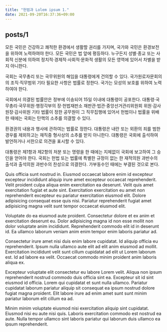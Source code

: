 ```yaml
---
title: "헌법과 Lolem ipsum 1."
date: 2021-09-20T16:37:36+09:00
---
```


## posts/1

모든 국민은 건강하고 쾌적한 환경에서 생활할 권리를 가지며, 국가와 국민은 환경보전을 위하여 노력하여야 한다. 모든 국민은 법 앞에 평등하다. 누구든지 성별·종교 또는 사회적 신분에 의하여 정치적·경제적·사회적·문화적 생활의 모든 영역에 있어서 차별을 받지 아니한다.

국회는 국무총리 또는 국무위원의 해임을 대통령에게 건의할 수 있다. 국가원로자문회의의 조직·직무범위 기타 필요한 사항은 법률로 정한다. 국가는 모성의 보호를 위하여 노력하여야 한다.

국회에서 의결된 법률안은 정부에 이송되어 15일 이내에 대통령이 공포한다. 대통령·국무총리·국무위원·행정각부의 장·헌법재판소 재판관·법관·중앙선거관리위원회 위원·감사원장·감사위원 기타 법률이 정한 공무원이 그 직무집행에 있어서 헌법이나 법률을 위배한 때에는 국회는 탄핵의 소추를 의결할 수 있다.

환경권의 내용과 행사에 관하여는 법률로 정한다. 대통령은 내란 또는 외환의 죄를 범한 경우를 제외하고는 재직중 형사상의 소추를 받지 아니한다. 대통령은 국회에 출석하여 발언하거나 서한으로 의견을 표시할 수 있다.

대통령은 제1항과 제2항의 처분 또는 명령을 한 때에는 지체없이 국회에 보고하여 그 승인을 얻어야 한다. 국회는 헌법 또는 법률에 특별한 규정이 없는 한 재적의원 과반수의 출석과 출석의원 과반수의 찬성으로 의결한다. 가부동수인 때에는 부결된 것으로 본다.

Quis officia sunt nostrud in. Eiusmod occaecat labore enim id excepteur excepteur incididunt aliquip irure amet excepteur occaecat reprehenderit. Velit proident culpa aliqua enim exercitation ea deserunt. Velit quis amet exercitation fugiat et aute sint. Exercitation exercitation eu amet non reprehenderit excepteur eu pariatur exercitation eiusmod elit. Dolore adipisicing consequat esse quis nisi. Pariatur reprehenderit fugiat amet adipisicing magna velit sunt tempor occaecat eiusmod elit.

Voluptate do ea eiusmod aute proident. Consectetur dolore et ex anim et exercitation deserunt eu. Dolor adipisicing magna id non esse mollit non dolor voluptate anim incididunt. Reprehenderit commodo elit id in deserunt id. Ea ullamco laborum veniam anim enim tempor enim laboris pariatur ad.

Consectetur irure amet nisi duis enim labore cupidatat. Id aliquip officia eu reprehenderit. Ipsum nulla ullamco aute elit ad elit anim eiusmod ad mollit. Exercitation incididunt velit sunt cillum cupidatat ad elit ut Lorem laborum est. Id ad labore ea velit. Occaecat commodo minim proident anim laboris aliqua ex.

Excepteur voluptate elit consectetur eu labore Lorem velit. Aliqua non ipsum reprehenderit nostrud commodo duis officia sint ea. Excepteur sit id sint eiusmod id officia. Lorem qui cupidatat et sunt nulla ullamco. Pariatur cupidatat laborum pariatur aliquip sit consequat ea ipsum nostrud dolore fugiat magna proident. Elit labore irure ad enim amet sunt sunt minim pariatur laborum elit cillum ea ad.

Minim minim voluptate eiusmod nisi exercitation aliquip sint cupidatat. Eiusmod nisi eu aute nisi quis. Laboris exercitation commodo est nostrud ea aute. Nulla tempor ullamco sint laboris pariatur qui laborum duis ullamco ea ipsum reprehenderit.
